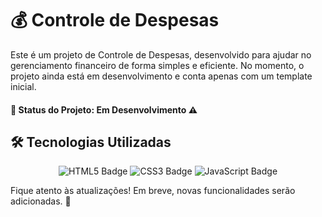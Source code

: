 # 💰 Controle de Despesas

Este é um projeto de Controle de Despesas, desenvolvido para ajudar no gerenciamento financeiro de forma simples e eficiente. No momento, o projeto ainda está em desenvolvimento e conta apenas com um template inicial.

#### 🚧 Status do Projeto: Em Desenvolvimento ⚠️

## 🛠 Tecnologias Utilizadas

<div align="center">
  <img src="https://img.shields.io/badge/HTML5-E34F26?style=for-the-badge&logo=html5&logoColor=white" alt="HTML5 Badge" />
  <img src="https://img.shields.io/badge/CSS3-1572B6?style=for-the-badge&logo=css3&logoColor=white" alt="CSS3 Badge" />
  <img src="https://img.shields.io/badge/JavaScript-F7DF1E?style=for-the-badge&logo=javascript&logoColor=black" alt="JavaScript Badge" />
</div>

Fique atento às atualizações! Em breve, novas funcionalidades serão adicionadas. 🚀